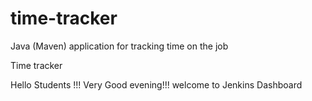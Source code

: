 # time-tracker
Java (Maven) application for tracking time on the job

Time tracker

Hello Students !!! Very Good evening!!! welcome to Jenkins Dashboard
